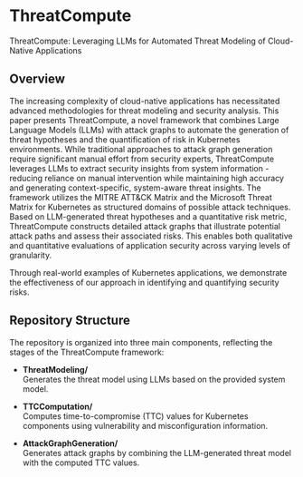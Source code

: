 # ThreatCompute
ThreatCompute: Leveraging LLMs for Automated Threat Modeling of Cloud-Native Applications

## Overview
The increasing complexity of cloud-native applications has necessitated advanced methodologies for threat modeling and security analysis.
This paper presents ThreatCompute, a novel framework that combines Large Language Models (LLMs) with attack graphs to automate the generation of threat hypotheses and the quantification of risk in Kubernetes environments.
While traditional approaches to attack graph generation require significant manual effort from security experts, ThreatCompute leverages LLMs to extract security insights from system information - reducing reliance on manual intervention while maintaining high accuracy and generating context-specific, system-aware threat insights.
The framework utilizes the MITRE ATT&CK Matrix and the Microsoft Threat Matrix for Kubernetes as structured domains of possible attack techniques.
Based on LLM-generated threat hypotheses and a quantitative risk metric, ThreatCompute constructs detailed attack graphs that illustrate potential attack paths and assess their associated risks. This enables both qualitative and quantitative evaluations of application security across varying levels of granularity.

Through real-world examples of Kubernetes applications, we demonstrate the effectiveness of our approach in identifying and quantifying security risks.

## Repository Structure

The repository is organized into three main components, reflecting the stages of the ThreatCompute framework:

- **ThreatModeling/**  
  Generates the threat model using LLMs based on the provided system model.

- **TTCComputation/**  
  Computes time-to-compromise (TTC) values for Kubernetes components using vulnerability and misconfiguration information.

- **AttackGraphGeneration/**  
  Generates attack graphs by combining the LLM-generated threat model with the computed TTC values.
